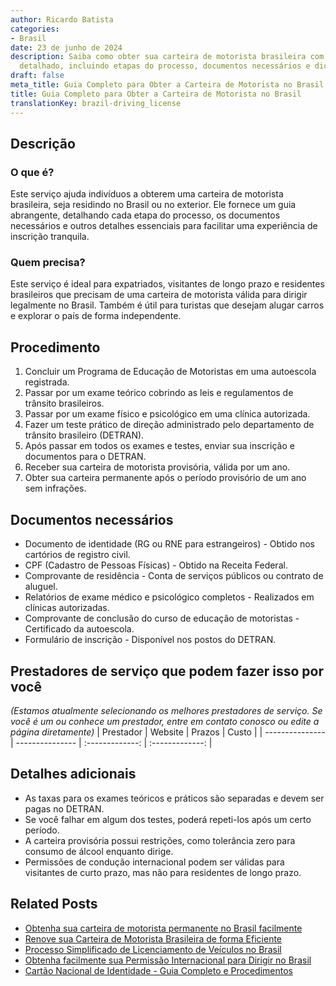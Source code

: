 ```yaml
---
author: Ricardo Batista
categories:
- Brasil
date: 23 de junho de 2024
description: Saiba como obter sua carteira de motorista brasileira com nosso guia
  detalhado, incluindo etapas do processo, documentos necessários e dicas úteis.
draft: false
meta_title: Guia Completo para Obter a Carteira de Motorista no Brasil
title: Guia Completo para Obter a Carteira de Motorista no Brasil
translationKey: brazil-driving_license
---
```



## Descrição
### O que é?
Este serviço ajuda indivíduos a obterem uma carteira de motorista brasileira, seja residindo no Brasil ou no exterior. Ele fornece um guia abrangente, detalhando cada etapa do processo, os documentos necessários e outros detalhes essenciais para facilitar uma experiência de inscrição tranquila.

### Quem precisa?
Este serviço é ideal para expatriados, visitantes de longo prazo e residentes brasileiros que precisam de uma carteira de motorista válida para dirigir legalmente no Brasil. Também é útil para turistas que desejam alugar carros e explorar o país de forma independente.

## Procedimento

1. Concluir um Programa de Educação de Motoristas em uma autoescola registrada.
2. Passar por um exame teórico cobrindo as leis e regulamentos de trânsito brasileiros.
3. Passar por um exame físico e psicológico em uma clínica autorizada.
4. Fazer um teste prático de direção administrado pelo departamento de trânsito brasileiro (DETRAN).
5. Após passar em todos os exames e testes, enviar sua inscrição e documentos para o DETRAN.
6. Receber sua carteira de motorista provisória, válida por um ano.
7. Obter sua carteira permanente após o período provisório de um ano sem infrações.

## Documentos necessários

- Documento de identidade (RG ou RNE para estrangeiros) - Obtido nos cartórios de registro civil.
- CPF (Cadastro de Pessoas Físicas) - Obtido na Receita Federal.
- Comprovante de residência - Conta de serviços públicos ou contrato de aluguel.
- Relatórios de exame médico e psicológico completos - Realizados em clínicas autorizadas.
- Comprovante de conclusão do curso de educação de motoristas - Certificado da autoescola.
- Formulário de inscrição - Disponível nos postos do DETRAN.

## Prestadores de serviço que podem fazer isso por você
_(Estamos atualmente selecionando os melhores prestadores de serviço. Se você é um ou conhece um prestador, entre em contato conosco ou edite a página diretamente)_
| Prestador        |     Website     |     Prazos    |       Custo      |
| --------------- | --------------- |  :-------------: | :-------------: |

## Detalhes adicionais

- As taxas para os exames teóricos e práticos são separadas e devem ser pagas no DETRAN.
- Se você falhar em algum dos testes, poderá repeti-los após um certo período.
- A carteira provisória possui restrições, como tolerância zero para consumo de álcool enquanto dirige.
- Permissões de condução internacional podem ser válidas para visitantes de curto prazo, mas não para residentes de longo prazo.
## Related Posts

- [Obtenha sua carteira de motorista permanente no Brasil facilmente](https://tramitit.com/portuguese/guides/brazil/cnh_definitiva/)
- [Renove sua Carteira de Motorista Brasileira de forma Eficiente](https://tramitit.com/portuguese/guides/brazil/renovação_de_cnh/)
- [Processo Simplificado de Licenciamento de Veículos no Brasil](https://tramitit.com/portuguese/guides/brazil/licenciamento_de_veículo/)
- [Obtenha facilmente sua Permissão Internacional para Dirigir no Brasil](https://tramitit.com/portuguese/guides/brazil/permissão_internacional_para_dirigir/)
- [Cartão Nacional de Identidade - Guia Completo e Procedimentos](https://tramitit.com/portuguese/guides/brazil/documento_de_identidade/)